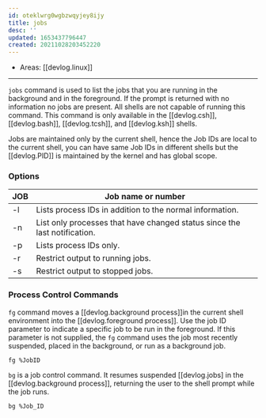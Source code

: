 ```yaml
---
id: oteklwrg0wgbzwqyjey8ijy
title: jobs
desc: ''
updated: 1653437796447
created: 20211028203452220
---
```


- Areas: [[devlog.linux]]

---

`jobs` command is used to list the jobs that you are running in the background and in the foreground. If the prompt is returned with no information no jobs are present. All shells are not capable of running this command. This command is only available in the [[devlog.csh]], [[devlog.bash]], [[devlog.tcsh]], and [[devlog.ksh]] shells.

Jobs are maintained only by the current shell, hence the Job IDs are local to the current shell, you can have same Job IDs in different shells but the [[devlog.PID]] is maintained by the kernel and has global scope.

### Options

<table>
<thead>
<tr class="header">
<th>JOB</th>
<th>Job name or number</th>
</tr>
</thead>
<tbody>
<tr class="odd">
<td>-l</td>
<td>Lists process IDs in addition to the normal information.</td>
</tr>
<tr class="even">
<td>-n</td>
<td>List only processes that have changed status since the last notification.</td>
</tr>
<tr class="odd">
<td>-p</td>
<td>Lists process IDs only.</td>
</tr>
<tr class="even">
<td>-r</td>
<td>Restrict output to running jobs.</td>
</tr>
<tr class="odd">
<td>-s</td>
<td>Restrict output to stopped jobs.</td>
</tr>
</tbody>
</table>

### Process Control Commands

`fg` command moves a [[devlog.background process]]in the current shell environment into the [[devlog.foreground process]]. Use the job ID parameter to indicate a specific job to be run in the foreground. If this parameter is not supplied, the `fg` command uses the job most recently suspended, placed in the background, or run as a background job.

`fg %JobID`

`bg` is a job control command. It resumes suspended [[devlog.jobs] in the [[devlog.background process]], returning the user to the shell prompt while the job runs.

`bg %Job_ID`
